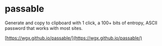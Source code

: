 # passable
Generate and copy to clipboard with 1 click, a 100+ bits of entropy, ASCII password that works with most sites.

[https://wgx.github.io/passable/](https://wgx.github.io/passable/)
